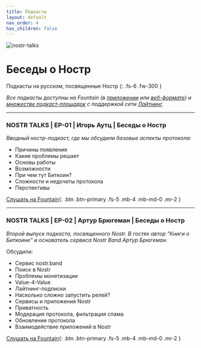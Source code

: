 ```yaml
---
title: Подкасты 
layout: default
nav_order: 4
has_children: false
---
```


![nostr-talks](https://nostr.build/p/nb6411.png)

# Беседы о Ностр

Подкасты на русском, посвященные Ностр
{: .fs-6 .fw-300 }

_Все подкасты доступны на Fountain (в [приложении](https://fountain.fm/tony_lightning?code=6ded00e540) или [веб-формате](https://fountain.fm/show/chmjnVB1ZkSY3MC2FxY8)) и [множестве подкаст-площадок](https://podcastindex.org/apps?elements=Value) с поддержкой сети [Лайтнинг](https://www.21ideas.org/theory-lightning-why-lightning/)._

***

### NOSTR TALKS | EP-01 | Игорь Аутц | Беседы о Ностр

_Вводный ностр-подкаст, где мы обсудили базовые аспекты протокола:_

* Причины появления
* Какие проблемы решает
* Основы работы
* Возможности
* При чем тут Биткоин?
* Сложности и недочеты протокола
* Перспективы

[Слушать на Fountain](https://fountain.fm/episode/14740921608){: .btn .btn-primary .fs-5 .mb-4 .mb-md-0 .mr-2 }

***

### NOSTR TALKS | EP-02 | Артур Брюгеман | Беседы о Ностр

_Второй выпуск подкаста, посвященного Nostr. В гостях автор "Книги о Биткоине" и основатель сервиса Nostr Band Артур Брюгеман._

Обсудили:
* Сервис nostr.band
* Поиск в Nostr
* Проблемы монетизации
* Value-4-Value
* Лайтнинг-подписки
* Насколько сложно запустить релей?
* Сервисы и приложения Nostr
* Приватность
* Модерация протокола, фильтрация спама
* Обновление протокола 
* Взаимодействие приложений в Nostr

[Слушать на Fountain](https://fountain.fm/episode/15088701450){: .btn .btn-primary .fs-5 .mb-4 .mb-md-0 .mr-2 }
